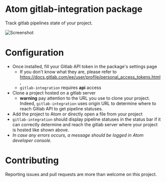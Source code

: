 # Atom gitlab-integration package

Track gitlab pipelines state of your project.

![Screenshot](https://user-images.githubusercontent.com/1149069/28337289-7973ebcc-6c05-11e7-844d-c7a1e106317c.png)

# Configuration

 - Once installed, fill your Gitlab API token in the package's settings page
   - If you don't know what they are, please refer to https://docs.gitlab.com/ee/user/profile/personal_access_tokens.html,
   - `gitlab-integration` requires **api** access
 - Clone a project hosted on a gitlab server
   - **warning** pay attention to the URL you use to clone your project. Indeed, `gitlab-integration` uses origin URL to determine where to reach Gitlab API to get pipeline statuses.
 - Add the project to Atom or directly open a file from your project
 - `gitlab-integration` should display pipeline statuses in the status bar if it can correctly determine and reach the gitlab server where your project is hosted like shown above.
 - *In case any errors occurs, a message should be logged in Atom developer console.*

# Contributing
Reporting issues and pull requests are more than welcome on this project.

